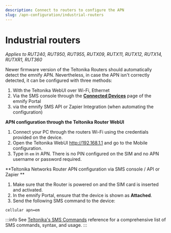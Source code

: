 ```yaml
---
description: Connect to routers to configure the APN
slug: /apn-configuration/industrial-routers
---
```


# Industrial routers

*Applies to RUT240, RUT950, RUT955, RUTX09, RUTX11, RUTX12, RUTX14, RUTXR1, RUT360*

Newer firmware version of the Teltonika Routers should automatically detect the emnify APN.
Nevertheless, in case the APN isn't correctly detected, it can be configured with three methods:

1. With the Teltonika WebUI over Wi-Fi, Ethernet
1. Via the SMS console through the [**Connected Devices**](https://portal.emnify.com/connected-devices) page of the emnify Portal
1. via the emnify SMS API or Zapier Integration (when automating the configuration)


**APN configuration through the Teltonika Router WebUI**

1. Connect your PC through the routers Wi-Fi using the credentials   provided on the device.
1. Open the Teltonika WebUI <http://192.168.1.1> and go to the Mobile configuration.
1. Type in `em` in APN.
There is no PIN configured on the SIM and no APN username or password required.


**Teltonika Networks Router APN configuration via SMS console / API or Zapier **

1. Make sure that the Router is powered on and the SIM card is inserted and activated.
1. In the emnify Portal, ensure that the device is shown as **Attached**.
1. Send the following SMS command to the device:

```
cellular apn=em
```

:::info
See [Teltonika's SMS Commands](https://wiki.teltonika-networks.com/view/SMS_Commands) reference for a comprehensive list of SMS commands, syntax, and usage.
:::

